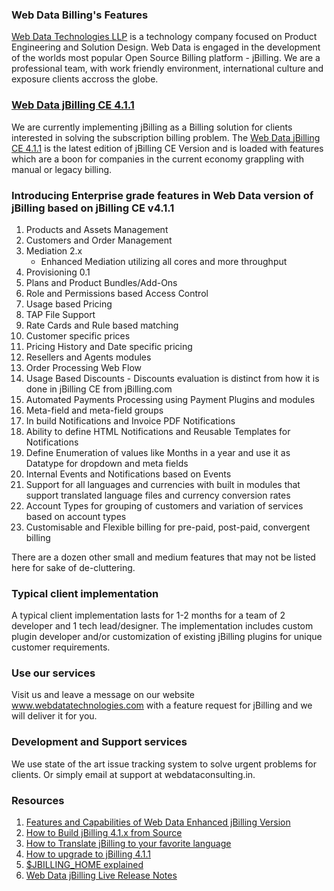 ### Web Data Billing's Features
[Web Data Technologies LLP](http://www.webdatatechnologies.in) is a technology company focused on Product Engineering and Solution Design. Web Data is engaged in the development of the worlds most popular Open Source Billing platform - jBilling. We are a professional team, with work friendly environment, international culture and exposure clients accross the globe.

### [Web Data jBilling CE 4.1.1](https://github.com/WebDataConsulting/billing/tarball/master)
We are currently implementing jBilling as a Billing solution for clients interested in solving the subscription billing problem. The [Web Data jBilling CE 4.1.1](https://github.com/WebDataConsulting/billing/tarball/master) is the latest edition of jBilling CE Version and is loaded with features which are a boon for companies in the current economy grappling with manual or legacy billing.

### Introducing Enterprise grade features in Web Data version of jBilling based on jBilling CE v4.1.1

1. Products and Assets Management
1. Customers and Order Management
1. Mediation 2.x
    * Enhanced Mediation utilizing all cores and more throughput
1. Provisioning 0.1
1. Plans and Product Bundles/Add-Ons
1. Role and Permissions based Access Control
1. Usage based Pricing
1. TAP File Support
1. Rate Cards and Rule based matching
1. Customer specific prices
1. Pricing History and Date specific pricing
1. Resellers and Agents modules
1. Order Processing Web Flow
1. Usage Based Discounts - Discounts evaluation is distinct from how it is done in jBilling CE from jBilling.com
1. Automated Payments Processing using Payment Plugins and modules
1. Meta-field and meta-field groups 
1. In build Notifications and Invoice PDF Notifications
1. Ability to define HTML Notifications and Reusable Templates for Notifications
1. Define Enumeration of values like Months in a year and use it as Datatype for dropdown and meta fields
1. Internal Events and Notifications based on Events
1. Support for all languages and currencies with built in modules that support translated language files and currency conversion rates
1. Account Types for grouping of customers and variation of services based on account types
1. Customisable and Flexible billing for pre-paid, post-paid, convergent billing

There are a dozen other small and medium features that may not be listed here for sake of de-cluttering. 

### Typical client implementation
A typical client implementation lasts for 1-2 months for a team of 2 developer and 1 tech lead/designer. The implementation includes custom plugin developer and/or customization of existing jBilling plugins for unique customer requirements. 

### Use our services
Visit us and leave a message on our website www.webdatatechnologies.com with a feature request for jBilling and we will deliver it for you.

### Development and Support services
We use state of the art issue tracking system to solve urgent problems for clients. Or simply email at support at webdataconsulting.in.

### Resources

1. [Features and Capabilities of Web Data Enhanced jBilling Version](https://github.com/WebDataConsulting/billing/wiki)
1. [How to Build jBilling 4.1.x from Source](https://github.com/WebDataConsulting/billing/wiki/Compile---Build---Setup---Run-jBilling-from-Source---Web-Data-Enhanced-Version)
1. [How to Translate jBilling to your favorite language](https://github.com/WebDataConsulting/billing/wiki/How-to-Translate-jBilling-4.x-to-a-new-language)
1. [How to upgrade to jBilling 4.1.1](https://github.com/WebDataConsulting/billing/wiki/Upgrade-from-jBilling-3.x-to-jBilling-4.1.1)
1. [$JBILLING_HOME explained](https://github.com/WebDataConsulting/billing/wiki/What-is-JBILLING_HOME-and-why-do-you-need-it%3F)
1. [Web Data jBilling Live Release Notes](https://github.com/WebDataConsulting/billing/wiki/Live-Release-Notes-jBilling-CE-4.x)
